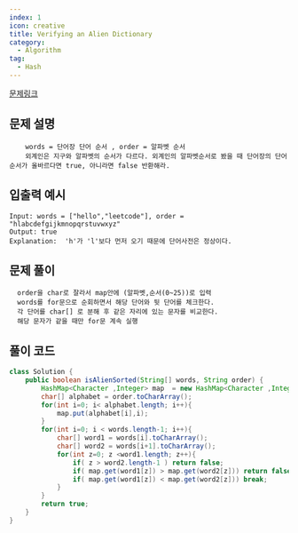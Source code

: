 ```yaml
---
index: 1
icon: creative
title: Verifying an Alien Dictionary
category:
  - Algorithm
tag:
  - Hash
---
```


[문제링크](https://leetcode.com/problems/verifying-an-alien-dictionary/)

## 문제 설명

    	words = 단어장 단어 순서 , order = 알파벳 순서
    	외계인은 지구와 알파벳의 순서가 다르다. 외계인의 알파벳순서로 봤을 때 단어장의 단어 순서가	올바르다면 true, 아니라면 false 반환해라.

## 입출력 예시

```
Input: words = ["hello","leetcode"], order = "hlabcdefgijkmnopqrstuvwxyz"
Output: true
Explanation:  'h'가 'l'보다 먼저 오기 때문에 단어사전은 정상이다.
```

## 문제 풀이

```
  order을 char로 잘라서 map안에 (알파벳,순서(0~25))로 입력
  words를 for문으로 순회하면서 해당 단어와 뒷 단어를 체크한다.
  각 단어를 char[] 로 분해 후 같은 자리에 있는 문자를 비교한다.
  해당 문자가 같을 때만 for문 계속 실행
```

## 풀이 코드

```java
class Solution {
    public boolean isAlienSorted(String[] words, String order) {
        HashMap<Character ,Integer> map  = new HashMap<Character ,Integer>();
        char[] alphabet = order.toCharArray();
        for(int i=0; i< alphabet.length; i++){
            map.put(alphabet[i],i);
        }
        for(int i=0; i < words.length-1; i++){
            char[] word1 = words[i].toCharArray();
            char[] word2 = words[i+1].toCharArray();
            for(int z=0; z <word1.length; z++){
                if( z > word2.length-1 ) return false;
                if( map.get(word1[z]) > map.get(word2[z])) return false;
                if( map.get(word1[z]) < map.get(word2[z])) break;
            }
        }
        return true;
    }
}
```
